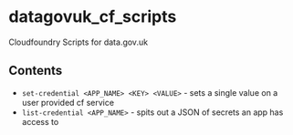 # datagovuk_cf_scripts
Cloudfoundry Scripts for data.gov.uk

## Contents

* `set-credential <APP_NAME> <KEY> <VALUE>` - sets a single value on a user provided cf service
* `list-credential <APP_NAME>` - spits out a JSON of secrets an app has access to
